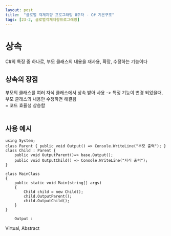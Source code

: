 ```yaml
---
layout: post
title:  "글로벌 객체지향 프로그래밍 8주차 - C# 기본구조"
tags: [23-2, 글로벌객체지향프로그래밍]
---
```


# 상속
 C#의 특징 중 하나로, 부모 클래스의 내용을 재사용, 확장, 수정하는 기능이다 <br>
## 상속의 장점
부모의 클래스를 여러 자식 클래스에서 상속 받아 사용 -> 특정 기능이 변경 되었을때, 
부모 클래스의 내용만 수정하면 해결됨 <br>
  =   코드 효율성 상승함 <br><br>

## 사용 예시
```
using System;
class Parent { public void Output() => Console.WriteLine("부모 출력"); }
class Child : Parent { 
    public void OutputParent()=> base.Output();
    public void OutputChild() => Console.WriteLine("자식 출력");
}

class MainClass
{
    public static void Main(string[] args)
    {
        Child child = new Child();
        child.OutputParent();
        child.OutputChild();
    }
}
```
```
	Output : 
```

Virtual, Abstract
